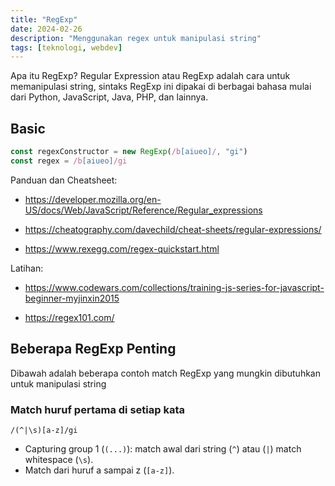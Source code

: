 ```yaml
---
title: "RegExp"
date: 2024-02-26
description: "Menggunakan regex untuk manipulasi string"
tags: [teknologi, webdev]
---
```


Apa itu RegExp? Regular Expression atau RegExp adalah cara untuk memanipulasi string, sintaks RegExp ini dipakai di berbagai bahasa mulai dari Python, JavaScript, Java, PHP, dan lainnya.

## Basic

```js
const regexConstructor = new RegExp(/b[aiueo]/, "gi")
const regex = /b[aiueo]/gi
```

Panduan dan Cheatsheet:

- https://developer.mozilla.org/en-US/docs/Web/JavaScript/Reference/Regular_expressions

- https://cheatography.com/davechild/cheat-sheets/regular-expressions/

- https://www.rexegg.com/regex-quickstart.html

Latihan: 

- https://www.codewars.com/collections/training-js-series-for-javascript-beginner-myjinxin2015

- https://regex101.com/

## Beberapa RegExp Penting

Dibawah adalah beberapa contoh match RegExp yang mungkin dibutuhkan untuk manipulasi string

### Match huruf pertama di setiap kata

```regexp
/(^|\s)[a-z]/gi
```

- Capturing group 1 (`(...)`): match awal dari string (`^`) atau (`|`) match whitespace (`\s`).
- Match dari huruf a sampai z (`[a-z]`).